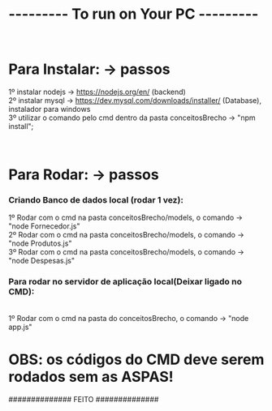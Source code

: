 <h1> --------- To run on Your PC --------- </h1>
<br>

<h1> Para Instalar: -> passos </h1>

1º instalar nodejs -> https://nodejs.org/en/ (backend) <br>
2º instalar mysql ->  https://dev.mysql.com/downloads/installer/ (Database), instalador para windows <br>
3º utilizar o comando pelo cmd dentro da pasta conceitosBrecho -> "npm install"; <br>

<br>

<h1> Para Rodar: -> passos </h1>

<h3> Criando Banco de dados local (rodar 1 vez): </h3>

1º Rodar com o cmd na pasta conceitosBrecho/models, o comando -> "node Fornecedor.js" <br>
2º Rodar com o cmd na pasta conceitosBrecho/models, o comando -> "node Produtos.js" <br> 
3º Rodar com o cmd na pasta conceitosBrecho/models, o comando -> "node Despesas.js" <br> 

<h3> Para rodar no servidor de aplicação local(Deixar ligado no CMD): </h3>
<br>
1º Rodar com o cmd na pasta do conceitosBrecho, o comando -> "node app.js"

<h1><strong>OBS:</Strong> os códigos do CMD deve serem rodados sem as ASPAS! </h1>

############## FEITO ##############
